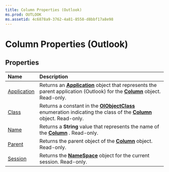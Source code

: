 ```yaml
---
title: Column Properties (Outlook)
ms.prod: OUTLOOK
ms.assetid: 4c6878a9-3762-4a81-8558-d8bbf17a8e98
---
```



# Column Properties (Outlook)

## Properties



|**Name**|**Description**|
|:-----|:-----|
|[Application](column-application-property-outlook.md)|Returns an  **[Application](application-object-outlook.md)** object that represents the parent application (Outlook) for the **[Column](column-object-outlook.md)** object. Read-only.|
|[Class](column-class-property-outlook.md)|Returns a constant in the  **[OlObjectClass](olobjectclass-enumeration-outlook.md)** enumeration indicating the class of the **[Column](column-object-outlook.md)** object. Read-only.|
|[Name](column-name-property-outlook.md)|Returns a  **String** value that represents the name of the **[Column](column-object-outlook.md)** . Read-only.|
|[Parent](column-parent-property-outlook.md)|Returns the parent object of the  **[Column](column-object-outlook.md)** object. Read-only.|
|[Session](column-session-property-outlook.md)|Returns the  **[NameSpace](namespace-object-outlook.md)** object for the current session. Read-only.|

